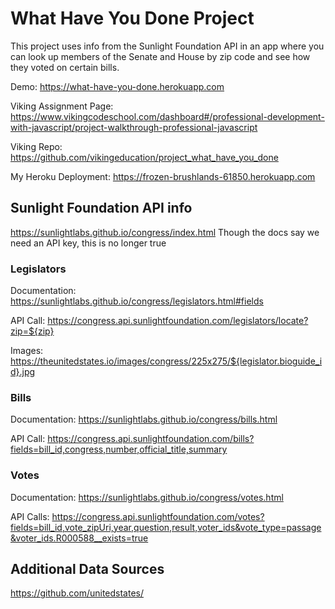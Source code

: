 # What Have You Done Project
This project uses info from the Sunlight Foundation API in an app where you can look up members of the Senate and House by zip code and see how they voted on certain bills.

Demo:
https://what-have-you-done.herokuapp.com

Viking Assignment Page:
https://www.vikingcodeschool.com/dashboard#/professional-development-with-javascript/project-walkthrough-professional-javascript

Viking Repo:
https://github.com/vikingeducation/project_what_have_you_done

My Heroku Deployment:
https://frozen-brushlands-61850.herokuapp.com



## Sunlight Foundation API info
https://sunlightlabs.github.io/congress/index.html
Though the docs say we need an API key, this is no longer true


### Legislators
Documentation:
https://sunlightlabs.github.io/congress/legislators.html#fields

API Call:
https://congress.api.sunlightfoundation.com/legislators/locate?zip=${zip}

Images:
https://theunitedstates.io/images/congress/225x275/${legislator.bioguide_id}.jpg


### Bills
Documentation:
https://sunlightlabs.github.io/congress/bills.html

API Call:
https://congress.api.sunlightfoundation.com/bills?fields=bill_id,congress,number,official_title,summary



### Votes
Documentation:
https://sunlightlabs.github.io/congress/votes.html

API Calls:
https://congress.api.sunlightfoundation.com/votes?fields=bill_id,vote_zipUri,year,question,result,voter_ids&vote_type=passage&voter_ids.R000588__exists=true



## Additional Data Sources
https://github.com/unitedstates/